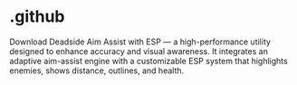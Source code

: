 # .github
Download Deadside Aim Assist with ESP — a high-performance utility designed to enhance accuracy and visual awareness. It integrates an adaptive aim-assist engine with a customizable ESP system that highlights enemies, shows distance, outlines, and health.
